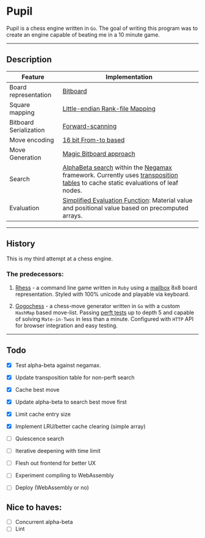 # Pupil

Pupil is a chess engine written in `Go`. The goal of writing this program was to create an engine capable of beating me in a 10 minute game.

---

## Description

| Feature                | Implementation                                                                                                                                                                                                                                                                   |
| ---------------------- | -------------------------------------------------------------------------------------------------------------------------------------------------------------------------------------------------------------------------------------------------------------------------------- |
| Board representation   | [Bitboard](https://www.chessprogramming.org/Bitboards)                                                                                                                                                                                                                           |
| Square mapping         | [Little-endian Rank-file Mapping](https://www.chessprogramming.org/Square_Mapping_Considerations#Little-Endian_Rank-File_Mapping)                                                                                                                                                |
| Bitboard Serialization | [Forward-scanning](https://www.chessprogramming.org/Bitboard_Serialization#Scanning_Forward)                                                                                                                                                                                     |
| Move encoding          | [16 bit From-to based](https://www.chessprogramming.org/Encoding_Moves#From-To_Based)                                                                                                                                                                                            |
| Move Generation        | [Magic Bitboard approach](https://www.chessprogramming.org/Magic_Bitboards)                                                                                                                                                                                                      |
| Search                 | [AlphaBeta search](https://www.chessprogramming.org/Alpha-Beta) within the [Negamax](https://www.chessprogramming.org/Negamax) framework. Currently uses [transposition tables](https://www.chessprogramming.org/Transposition_Table) to cache static evaluations of leaf nodes. |
| Evaluation             | [Simplified Evaluation Function](https://www.chessprogramming.org/Simplified_Evaluation_Function): Material value and positional value based on precomputed arrays.                                                                                                              |

---

## History

This is my third attempt at a chess engine.

### The predecessors:

1.  [Rhess](https://github.com/rictorlome/rhess) - a command line game written in `Ruby` using a [mailbox](https://www.chessprogramming.org/Mailbox) 8x8 board representation. Styled with 100% unicode and playable via keyboard.

2.  [Gogochess](https://github.com/rictorlome/gogochess) - a chess-move generator written in `Go` with a custom `HashMap` based move-list. Passing [perft tests](https://www.chessprogramming.org/Perft_Results) up to depth 5 and capable of solving `Mate-in-Twos` in less than a minute. Configured with `HTTP` API for browser integration and easy testing.

---

## Todo

- [x] Test alpha-beta against negamax.
- [x] Update transposition table for non-perft search
- [x] Cache best move
- [x] Update alpha-beta to search best move first

- [x] Limit cache entry size
- [x] Implement LRU/better cache clearing (simple array)
- [ ] Quiescence search
- [ ] Iterative deepening with time limit
- [ ] Flesh out frontend for better UX
- [ ] Experiment compiling to WebAssembly
- [ ] Deploy (WebAssembly or no)

## Nice to haves:

- [ ] Concurrent alpha-beta
- [ ] Lint
